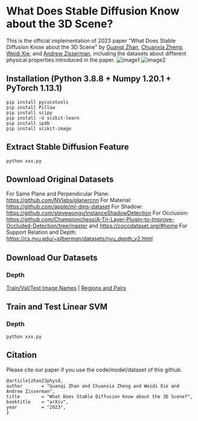 # What Does Stable Diffusion Know about the 3D Scene?

This is the official implementation of 2023 paper "What Does Stable Diffusion Know about the 3D Scene" by <a href="https://championchess.github.io/" target="_blank">Guanqi Zhan</a>, <a href="https://chuanxiaz.com" target="_blank">Chuanxia Zheng</a>, <a href="https://weidixie.github.io/" target="_blank">Weidi Xie</a>, and <a href="https://scholar.google.com/citations?user=UZ5wscMAAAAJ&hl=en" target="_blank">Andrew Zisserman</a>, including the datasets about different physical properties introduced in the paper.
![image1](./images/img1.png)
![image2](./images/img2.png)


## Installation (Python 3.8.8 + Numpy 1.20.1 + PyTorch 1.13.1)

```
pip install pycocotools
pip install Pillow
pip install scipy
pip install -U scikit-learn
pip install ipdb
pip install scikit-image
```


## Extract Stable Diffusion Feature

```
python xxx.py
```


## Download Original Datasets
For Same Plane and Perpendicular Plane: https://github.com/NVlabs/planercnn
For Material: https://github.com/apple/ml-dms-dataset
For Shadow: https://github.com/stevewongv/InstanceShadowDetection
For Occlusion: https://github.com/Championchess/A-Tri-Layer-Plugin-to-Improve-Occluded-Detection/tree/master and https://cocodataset.org/#home
For Support Relation and Depth: https://cs.nyu.edu/~silberman/datasets/nyu_depth_v2.html


## Download Our Datasets

### Depth
<a href="https://championchess.github.io/" target="_blank">Train/Val/Test Image Names</a> | <a href="https://championchess.github.io/" target="_blank">Regions and Pairs</a>


## Train and Test Linear SVM
### Depth
```
python xxx.py
```


## Citation
Please cite our paper if you use the code/model/dataset of this github.
```
@article{zhan23physd,
author       = "Guanqi Zhan and Chuanxia Zheng and Weidi Xie and Andrew Zisserman",
title        = "What Does Stable Diffusion Know about the 3D Scene?",
booktitle    = "arXiv",
year         = "2023",
}
```
